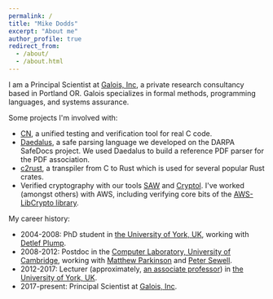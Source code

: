 ```yaml
---
permalink: /
title: "Mike Dodds"
excerpt: "About me"
author_profile: true
redirect_from: 
  - /about/
  - /about.html
---
```


I am a Principal Scientist at [Galois, Inc](https://galois.com), a private research consultancy based in Portland OR. Galois specializes in formal methods, programming languages, and systems assurance. 

Some projects I'm involved with: 

* [CN](https://rems-project.github.io/cn-tutorial/), a unified testing and verification tool for real C code. 
* [Daedalus](https://galoisinc.github.io/daedalus/), a safe parsing language we developed on the DARPA SafeDocs project. We used Daedalus to build a reference PDF parser for the PDF association. 
* [c2rust](https://c2rust.com), a transpiler from C to Rust which is used for several popular Rust crates. 
* Verified cryptography with our tools [SAW](https://saw.galois.com) and [Cryptol](https://cryptol.net). I've worked (amongst others) with AWS, including verifying core bits of the [AWS-LibCrypto library](https://github.com/awslabs/aws-lc-verification). 

My career history: 
* 2004-2008: PhD student in [the University of York, UK](http://www.cs.york.ac.uk), working with [Detlef Plump](https://www-users.york.ac.uk/~djp10/). 
* 2008-2012: Postdoc in the [Computer Laboratory, University of Cambridge](https://www.cst.cam.ac.uk), working with [Matthew Parkinson](https://www.microsoft.com/en-us/research/people/mattpark/) and [Peter Sewell](https://www.cl.cam.ac.uk/~pes20/). 
* 2012-2017: Lecturer (approximately, [an associate professor](https://en.wikipedia.org/wiki/Academic_ranks_in_the_United_Kingdom)) in [the University of York, UK](http://www.cs.york.ac.uk). 
* 2017-present: Principal Scientist at [Galois, Inc](https://galois.com). 